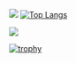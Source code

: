 ![](https://github-profile-summary-cards.vercel.app/api/cards/stats?username=RyotaAbe1014&count_private=true)
[![Top Langs](https://github-readme-stats.vercel.app/api/top-langs/?username=RyotaAbe1014&count_private=true
)](https://github.com/anuraghazra/github-readme-stats)

![](https://github-profile-summary-cards.vercel.app/api/cards/profile-details?username=RyotaAbe1014&count_private=true)

[![trophy](https://github-profile-trophy.vercel.app/?username=RyotaAbe1014&count_private=true&column=7
)](https://github.com/ryo-ma/github-profile-trophy)
